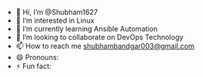- 👋 Hi, I’m @Shubham1627
- 👀 I’m interested in Linux 
- 🌱 I’m currently learning Ansible Automation
- 💞️ I’m looking to collaborate on DevOps Technology
- 📫 How to reach me shubhambandgar003@gmail.com
- 😄 Pronouns: 
- ⚡ Fun fact:

<!---
Shubham1627/Shubham1627 is a ✨ special ✨ repository because its `README.md` (this file) appears on your GitHub profile.
You can click the Preview link to take a look at your changes.
--->
